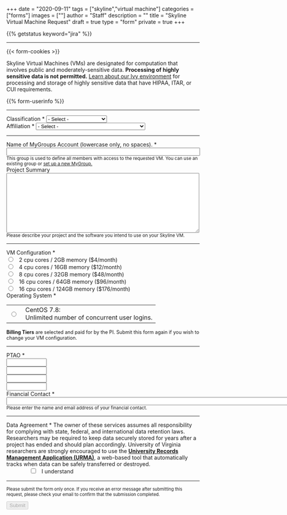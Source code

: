 +++
date = "2020-09-11"
tags = ["skyline","virtual machine"]
categories = ["forms"]
images = [""]
author = "Staff"
description = ""
title = "Skyline Virtual Machine Request"
draft = true
type = "form"
private = true
+++

{{% getstatus keyword="jira" %}}

---

{{< form-cookies >}}
<form action="https://uvarc-api.pods.uvarc.io/rest/general-support-request/" method="post" id="request-form" accept-charset="UTF-8">

<div>Skyline Virtual Machines (VMs) are designated for computation that involves public and moderately-sensitive data. <b>Processing of highly sensitive data is not permitted.</b> <a href="/userinfo/ivy/overview">Learn about our Ivy environment</a> for processing and storage of highly sensitive data that have HIPAA, ITAR, or CUI requirements.
</div>
<div class="alert" id="response_message" role="alert" style="padding-bottom:0px;">
  <p id="form_post_response"></p>
</div>
<div>
  <input type="hidden" id="category" name="category" value="Skyline">
  <input type="hidden" id="request_title" name="request_title" value="Skyline VM Service Request" />


{{% form-userinfo %}}
  <hr size=1 />
  <div class="form-item form-group form-item form-type-select form-group"> <label class="control-label" for="classification">Classification <span class="form-required" title="This field is required.">*</span></label>
    <select required="required" class="form-control form-select required" title="Faculty, postdoctoral associates, and full-time research staff are eligible to request allocations.  " data-toggle="tooltip" id="classification" name="classification"><option value="" selected="selected">- Select -</option><option value="faculty">Faculty</option><option value="staff">Staff</option><option value="postdoc">Postdoctoral Associate</option><option value="other">Other</option></select>
  </div>
  <div class="form-item form-group form-type-select form-group"> 
    <label class="control-label" for="classification">Affiliation <span class="form-required" title="This field is required.">*</span></label>
    <select required="required" class="form-control form-select required" title="Please select the UVA school / department with which you are primarily affiliated." data-toggle="tooltip" id="classification" name="classification">
      <option value="" selected="selected">- Select -</option>
      <option value="cas">College of Arts & Sciences</option>
      <option value="dsi">School of Data Science</option>
      <option value="seas">School of Engineering and Applied Sciences</option>
      <option value="som">School of Medicine</option>
      <option value="darden">Darden School of Business</option>
      <option value="health-system">UVA Health System</option>
      <option value="other">Other</option>
    </select>
  </div>
  <hr size=1 />
  <div class="form-item form-group form-item form-type-textfield form-group"> <label class="control-label" for="mygroups-group">Name of MyGroups Account (lowercase only, no spaces). <span class="form-required" title="This field is required.">*</span></label>
    <input required="required" class="form-control form-text required" type="text" id="mygroups-group" name="mygroups-group" value="" size="60" maxlength="128" />
    <small id="group-Help" class="form-text text-muted">This group is used to define all members with access to the requested VM. You can use an existing group or <a href="https://mygroups.virginia.edu" target="_blank">set up a new MyGroup.</a> </small>
  </div>

  <div class="form-item form-group form-item form-type-textarea form-group"> 
    <label class="control-label" for="project-summary">Project Summary </label>
    <div class="form-textarea-wrapper resizable"><textarea class="form-control form-textarea" id="project-summary" name="project-summary" cols="60" rows="10"></textarea>
    </div>
    <small id="project-summary-Help" class="form-text text-muted">Please describe your project and the software you intend to use on your Skyline VM. </small>
  </div>
  <hr size=1 />
  <div class="row">
  <div class="col form-item form-group form-item form-type-radios form-group"> 
    <label class="control-label" for="type-of-request">VM Configuration <span class="form-required" title="This field is required.">*</span></label>
    <div id="type-of-request" class="form-radios">
      <div class="form-item form-type-radio radio">
        <input required="required" type="radio" id="tier-1" name="skyline-tier" value="skyline-tier-mini" class="form-radio" /> &nbsp; 2 cpu cores / 2GB memory ($4/month)</label>
      </div>
      <div class="form-item form-type-radio radio">
        <input required="required" type="radio" id="tier-2" name="skyline-tier" value="skyline-tier-small" class="form-radio" /> &nbsp; 4 cpu cores / 16GB memory ($12/month)</label>
      </div>
      <div class="form-item form-type-radio radio">
        <input required="required" type="radio" id="tier-3" name="skyline-tier" value="skyline-tier-medium" class="form-radio" /> &nbsp; 8 cpu cores / 32GB memory ($48/month)</label>
      </div>
      <div class="form-item form-type-radio radio">
        <input required="required" type="radio" id="tier-4" name="skyline-tier" value="skyline-tier-large" class="form-radio" /> &nbsp; 16 cpu cores / 64GB memory ($96/month)</label>
      </div>
      <div class="form-item form-type-radio radio">
        <input required="required" type="radio" id="tier-5" name="skyline-tier" value="skyline-tier-xlarge" class="form-radio" /> &nbsp; 16 cpu cores / 124GB memory ($176/month)</label>
      </div>
    </div>
  </div>
  </div>
  <div class="row">
  <div class="col form-item form-group form-item form-type-radios form-group"> 
    <label class="control-label" for="type-of-request">Operating System <span class="form-required" title="This field is required.">*</span></label>
	<table>
    <div id="type-of-request" class="form-radios">
      <div class="form-item form-type-radio radio">
		<tr>
		<td>
        <input required="required" type="radio" style="display:block" id="os-linux" name="skyline-os" value="CentOS 7.8" class="form-radio" />
        </td><td>
        <label>&nbsp;CentOS 7.8:<br>&nbsp;Unlimited number of concurrent user logins.</label>
        </td>
        </tr>
      </div>
      <!--
      <div class="form-item form-type-radio radio">
		<tr>
		<td>
        <input required="required" type="radio" id="os-windows" name="skyline-os" value="Windows 10" class="form-radio" />
        </td><td>
        <label>&nbsp;Windows 10:<br>&nbsp;Limited to 2 concurrent user logins.</label>
        </td>
        </tr>
      </div>
      <div class="form-item form-type-radio radio">
		<tr>
		<td>
        <input required="required" type="radio" id="os-windows" name="skyline-os" value="Windows Server 2012 limited" class="form-radio" />
        </td><td>
        <label>&nbsp;Windows Server 2012 limited:<br>&nbsp;Supports 2 concurrent user logins.</label>
      </div>
      </td>
      <div class="form-item form-type-radio radio">
		<tr>
		<td>
        <input required="required" type="radio" id="os-windows" name="skyline-os" value="Windows Server 2012 unlimited" class="form-radio" />
        </td><td>
        <label>&nbsp;Windows Server 2012 unlimited:<br>&nbsp;Supports >2 concurrent user logins (requires a seat license for each user).</label>
        </td>
        </tr>
      </div>
      -->
    </div>
    </table>
  </div>
  </div>
  <div style="font-size:90%;" class="alert alert-success"><b>Billing Tiers</b> are selected and paid for by the PI. Submit this form again if you wish to change your VM configuration.</div>
  <hr size=1 />
  <label class="control-label" for="data-sensitivity-2">PTAO <span class="form-required" title="This field is required.">*</span></label>
  <div class="row">
    <div class="col form-item form-type-textarea form-group">
      <input class="form-control form-text required" type="text" id="ptao1" name="ptao1" value="" size="10" maxlength="10" />
    </div>
    <div class="col form-item form-type-textarea form-group">
      <input class="form-control form-text required" type="text" id="ptao2" name="ptao2" value="" size="10" maxlength="10" />
    </div>
    <div class="col form-item form-type-textarea form-group">
      <input class="form-control form-text required" type="text" id="ptao3" name="ptao3" value="" size="10" maxlength="10" />
    </div>
    <div class="col form-item form-type-textarea form-group">
      <input class="form-control form-text required" type="text" id="ptao4" name="ptao4" value="" size="10" maxlength="10" />
    </div>
    <div class="col form-item form-type-textarea form-group">
    </div>
    <div class="col form-item form-type-textarea form-group">
    </div>
  </div>
  <div class="form-item form-group form-type-textarea"> 
    <label class="control-label" for="financial-contact">Financial Contact <span class="form-required" title="This field is required.">*</span></label>
    <input class="form-control form-text required" type="text" id="financial-contact" name="financial-contact" value="" size="200" maxlength="200" />
    <small id="financialContactHelp" class="form-text text-muted">Please enter the name and email address of your financial contact.</small>
  </div>
  <hr size=1 />
  <div class="form-check form-item form-group">
    <label class="control-label" for="data-agreement">Data Agreement <span class="form-required" title="This field is required.">*</span></label>
    <label class="form-check-label" for="data-agreement">
      The owner of these services assumes all responsibility for complying with state, federal, and international data retention laws. Researchers may be required to keep data securely stored for years after a project has ended and should plan accordingly. University of Virginia researchers are strongly encouraged to use the <a href="https://recordsmanagement.virginia.edu/urma/overview" target="_new" style="font-weight:bold;">University Records Management Application (URMA)</a>, a web-based tool that automatically tracks when data can be safely transferred or destroyed.
    </label>
  </div>
  <div class="form-item form-group">
    <input class="form-check-input required" style="margin-left:4rem;" type="checkbox" value="" id="data-agreement">&nbsp;&nbsp; I understand
  </div>
  <div class="form-actions" id="submit-div" style="margin-top:1rem;">
    <hr size="1" style="" />
    <p style="font-size:80%;">Please submit the form only once. If you receive an error message after submitting this request, please check your email to confirm that the submission completed.</p>
    <button class="button-primary btn btn-primary form-submit" id="submit" type="submit" name="op" value="Submit" disabled>Submit</button>
  </div>
</div>

</form>
<div>
</div>

<script type="text/javascript" src="/js/user-session.js"></script>
<script type="text/javascript" src="/js/response-message.js"></script>
